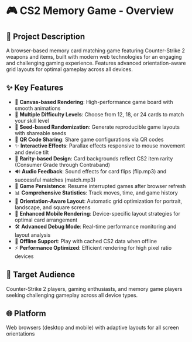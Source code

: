 # 🎮 CS2 Memory Game - Overview

## 📝 Project Description

A browser-based memory card matching game featuring Counter-Strike 2 weapons and items, built with modern web technologies for an engaging and challenging gaming experience. Features advanced orientation-aware grid layouts for optimal gameplay across all devices.

## ✨ Key Features

- 🎨 **Canvas-based Rendering**: High-performance game board with smooth animations
- 🎯 **Multiple Difficulty Levels**: Choose from 12, 18, or 24 cards to match your skill level
- 🎲 **Seed-based Randomization**: Generate reproducible game layouts with shareable seeds
- 📱 **QR Code Sharing**: Share game configurations via QR codes
- ✨ **Interactive Effects**: Parallax effects responsive to mouse movement and device tilt
- 💎 **Rarity-based Design**: Card backgrounds reflect CS2 item rarity (Consumer Grade through Contraband)
- 🔊 **Audio Feedback**: Sound effects for card flips (flip.mp3) and successful matches (match.mp3)
- 💾 **Game Persistence**: Resume interrupted games after browser refresh
- 📊 **Comprehensive Statistics**: Track moves, time, and game history
- 📱 **Orientation-Aware Layout**: Automatic grid optimization for portrait, landscape, and square screens
- 🎯 **Enhanced Mobile Rendering**: Device-specific layout strategies for optimal card arrangement
- 🛠️ **Advanced Debug Mode**: Real-time performance monitoring and layout analysis
- 📡 **Offline Support**: Play with cached CS2 data when offline
- ⚡ **Performance Optimized**: Efficient rendering for high pixel ratio devices

## 🎯 Target Audience

Counter-Strike 2 players, gaming enthusiasts, and memory game players seeking challenging gameplay across all device types.

## 🌐 Platform

Web browsers (desktop and mobile) with adaptive layouts for all screen orientations
